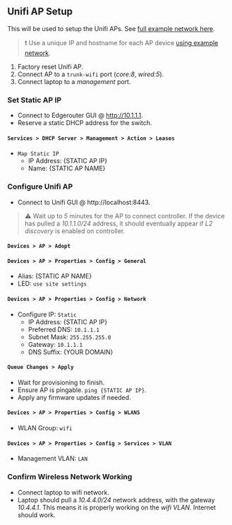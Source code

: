 Unifi AP Setup
--------------
This will be used to setup the Unifi APs. See [full example network here][so].

> :exclamation:
> Use a unique IP and hostname for each AP device [using example network][so].

1. Factory reset Unifi AP.
1. Connect AP to a `trunk-wifi` port (_core:8_, _wired:5_).
1. Connect laptop to a _management_ port.

### Set Static AP IP
* Connect to Edgerouter GUI @ http://10.1.1.1.
* Reserve a static DHCP address for the switch.

#### `Services > DHCP Server > Management > Action > Leases`
* `Map Static IP`
  * IP Address: {STATIC AP IP}
  * Name: {STATIC AP NAME}

### Configure Unifi AP
* Connect to Unifi GUI @ http://localhost:8443.

> :warning:
> Wait up to _5_ minutes for the AP to connect controller. If the device has
> pulled a _10.1.1.0/24_ address, it should eventually appear if _L2 discovery_
> is enabled on controller.

#### `Devices > AP > Adopt`

#### `Devices > AP > Properties > Config > General`
* Alias: {STATIC AP NAME}
* LED: `use site settings`

#### `Devices > AP > Properties > Config > Network`
* Configure IP: `Static`
  * IP Address: {STATIC AP IP}
  * Preferred DNS: `10.1.1.1`
  * Subnet Mask: `255.255.255.0`
  * Gateway: `10.1.1.1`
  * DNS Suffix: {YOUR DOMAIN}

#### `Queue Changes > Apply`
* Wait for provisioning to finish.
* Ensure AP is pingable. `ping {STATIC AP IP}`.
* Apply any firmware updates if needed.

#### `Devices > AP > Properties > Config > WLANS`
* WLAN Group: `wifi`

#### `Devices > AP > Properties > Config > Services > VLAN`
* Management VLAN: `LAN`

### Confirm Wireless Network Working
* Connect laptop to wifi network.
* Laptop should pull a _10.4.4.0/24_ network address, with the gateway
  _10.4.4.1_. This means it is properly working on the _wifi VLAN_. Internet
  should work.

[so]: README.md
